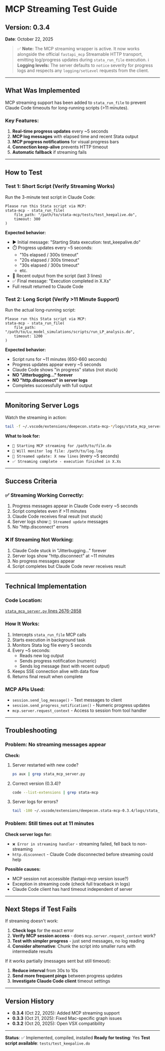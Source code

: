 # MCP Streaming Test Guide

## Version: 0.3.4
**Date**: October 22, 2025

> ✅ **Note:** The MCP streaming wrapper is active. It now works alongside the official `fastapi_mcp` Streamable HTTP transport, emitting log/progress updates during `stata_run_file` execution.
> ℹ️ **Logging levels:** The server defaults to `notice` severity for progress logs and respects any `logging/setLevel` requests from the client.

---

## What Was Implemented

MCP streaming support has been added to `stata_run_file` to prevent Claude Code timeouts for long-running scripts (>11 minutes).

### Key Features:
1. **Real-time progress updates** every ~5 seconds
2. **MCP log messages** with elapsed time and recent Stata output
3. **MCP progress notifications** for visual progress bars
4. **Connection keep-alive** prevents HTTP timeout
5. **Automatic fallback** if streaming fails

---

## How to Test

### Test 1: Short Script (Verify Streaming Works)

Run the 3-minute test script in Claude Code:

```
Please run this Stata script via MCP:
stata-mcp - stata_run_file(
    file_path: "/path/to/stata-mcp/tests/test_keepalive.do",
    timeout: 300
)
```

**Expected behavior:**
- ▶️ Initial message: "Starting Stata execution: test_keepalive.do"
- ⏱️ Progress updates every ~5 seconds:
  - "10s elapsed / 300s timeout"
  - "20s elapsed / 300s timeout"
  - "30s elapsed / 300s timeout"
  - etc.
- 📝 Recent output from the script (last 3 lines)
- ✅ Final message: "Execution completed in X.Xs"
- Full result returned to Claude Code

### Test 2: Long Script (Verify >11 Minute Support)

Run the actual long-running script:

```
Please run this Stata script via MCP:
stata-mcp - stata_run_file(
    file_path: "/path/to/Lu_model_simulations/scripts/run_LP_analysis.do",
    timeout: 1200
)
```

**Expected behavior:**
- Script runs for ~11 minutes (650-660 seconds)
- Progress updates appear every ~5 seconds
- Claude Code shows "in progress" status (not stuck)
- **NO "Jitterbugging..." forever**
- **NO "http.disconnect" in server logs**
- Completes successfully with full output

---

## Monitoring Server Logs

Watch the streaming in action:

```bash
tail -f ~/.vscode/extensions/deepecon.stata-mcp-*/logs/stata_mcp_server.log | grep "📡"
```

**What to look for:**
- `📡 Starting MCP streaming for /path/to/file.do`
- `📄 Will monitor log file: /path/to/log.log`
- `📡 Streamed update: X new lines` (every ~5 seconds)
- `✅ Streaming complete - execution finished in X.Xs`

---

## Success Criteria

### ✅ Streaming Working Correctly:
1. Progress messages appear in Claude Code every ~5 seconds
2. Script completes even if >11 minutes
3. Claude Code receives final result (not stuck)
4. Server logs show `📡 Streamed update` messages
5. No "http.disconnect" errors

### ❌ If Streaming Not Working:
1. Claude Code stuck in "Jitterbugging..." forever
2. Server logs show "http.disconnect" at ~11 minutes
3. No progress messages appear
4. Script completes but Claude Code never receives result

---

## Technical Implementation

### Code Location:
[`stata_mcp_server.py` lines 2676-2858](stata_mcp_server.py:2676-2858)

### How It Works:
1. Intercepts `stata_run_file` MCP calls
2. Starts execution in background task
3. Monitors Stata log file every 5 seconds
4. Every ~5 seconds:
   - Reads new log output
   - Sends progress notification (numeric)
   - Sends log message (text with recent output)
5. Keeps SSE connection alive with data flow
6. Returns final result when complete

### MCP APIs Used:
- `session.send_log_message()` - Text messages to client
- `session.send_progress_notification()` - Numeric progress updates
- `mcp.server.request_context` - Access to session from tool handler

---

## Troubleshooting

### Problem: No streaming messages appear

**Check:**
1. Server restarted with new code?
   ```bash
   ps aux | grep stata_mcp_server.py
   ```
2. Correct version (0.3.4)?
   ```bash
   code --list-extensions | grep stata-mcp
   ```
3. Server logs for errors?
   ```bash
   tail -100 ~/.vscode/extensions/deepecon.stata-mcp-0.3.4/logs/stata_mcp_server.log
   ```

### Problem: Still times out at 11 minutes

**Check server logs for:**
- `❌ Error in streaming handler` - streaming failed, fell back to non-streaming
- `http.disconnect` - Claude Code disconnected before streaming could help

**Possible causes:**
- MCP session not accessible (fastapi-mcp version issue?)
- Exception in streaming code (check full traceback in logs)
- Claude Code client has hard timeout independent of server

---

## Next Steps if Test Fails

If streaming doesn't work:

1. **Check logs** for the exact error
2. **Verify MCP session access** - does `mcp.server.request_context` work?
3. **Test with simpler progress** - just send messages, no log reading
4. **Consider alternative**: Chunk the script into smaller runs with intermediate results

If it works partially (messages sent but still timeout):

1. **Reduce interval** from 30s to 10s
2. **Send more frequent pings** between progress updates
3. **Investigate Claude Code client** timeout settings

---

## Version History

- **0.3.4** (Oct 22, 2025): Added MCP streaming support
- **0.3.3** (Oct 21, 2025): Fixed Mac-specific graph issues
- **0.3.2** (Oct 20, 2025): Open VSX compatibility

---

**Status**: ✅ Implemented, compiled, installed
**Ready for testing**: Yes
**Test script available**: `tests/test_keepalive.do`
